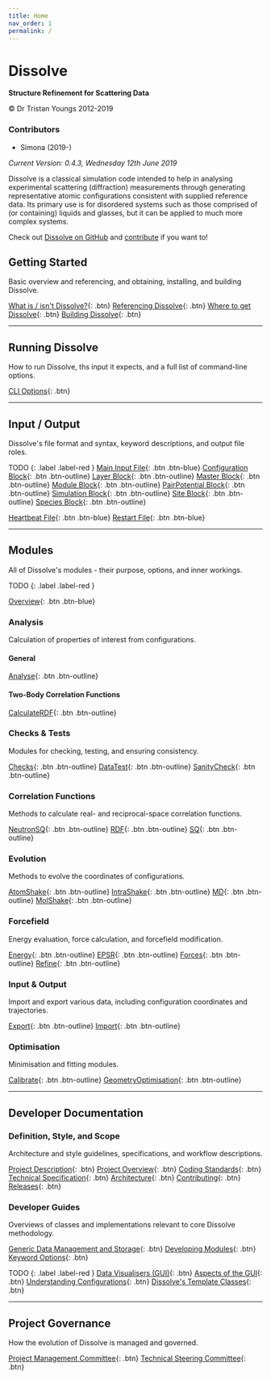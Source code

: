 ```yaml
---
title: Home
nav_order: 1
permalink: /
---
```

# Dissolve

**Structure Refinement for Scattering Data**

&copy; Dr Tristan Youngs 2012-2019

### Contributors
- Simona (2019-)

_Current Version: 0.4.3, Wednesday 12th June 2019_

Dissolve is a classical simulation code intended to help in analysing experimental scattering (diffraction) measurements through generating representative atomic configurations consistent with supplied reference data. Its primary use is for disordered systems such as those comprised of (or containing) liquids and glasses, but it can be applied to much more complex systems.

Check out [Dissolve on GitHub](https://www.github.com/trisyoungs/dissolve) and [contribute](developers/contributing.md) if you want to!

## Getting Started

Basic overview and referencing, and obtaining, installing, and building Dissolve.

[What is / isn't Dissolve?](start/overview.md){: .btn}
[Referencing Dissolve](start/referencing.md){: .btn}
[Where to get Dissolve](start/get.md){: .btn}
[Building Dissolve](start/build.md){: .btn}

* * *
## Running Dissolve

How to run Dissolve, ths input it expects, and a full list of command-line options.

[CLI Options](run/cli.md){: .btn}

* * *
## Input / Output

Dissolve's file format and syntax, keyword descriptions, and output file roles.

TODO
{: .label .label-red }
[Main Input File](io/input/index.md){: .btn .btn-blue}
[Configuration Block](io/input/configuration.md){: .btn .btn-outline}
[Layer Block](io/input/layer.md){: .btn .btn-outline}
[Master Block](io/input/master.md){: .btn .btn-outline}
[Module Block](io/input/module.md){: .btn .btn-outline}
[PairPotential Block](io/input/pairpotential.md){: .btn .btn-outline}
[Simulation Block](io/input/simulation.md){: .btn .btn-outline}
[Site Block](io/input/site.md){: .btn .btn-outline}
[Species Block](io/input/species.md){: .btn .btn-outline}

[Heartbeat File](io/heartbeat.md){: .btn .btn-blue}
[Restart File](io/restart.md){: .btn .btn-blue}

* * *
## Modules

All of Dissolve's modules - their purpose, options, and inner workings.

TODO
{: .label .label-red }

[Overview](modules/index.md){: .btn .btn-blue}

### Analysis
Calculation of properties of interest from configurations.

#### General
[Analyse](modules/analyse.md){: .btn .btn-outline}

#### Two-Body Correlation Functions
[CalculateRDF](modules/calculateRDF.md){: .btn .btn-outline}

### Checks & Tests
Modules for checking, testing, and ensuring consistency.

[Checks](modules/checks.md){: .btn .btn-outline}
[DataTest](modules/dataTest.md){: .btn .btn-outline}
[SanityCheck](modules/sanityCheck.md){: .btn .btn-outline}

### Correlation Functions
Methods to calculate real- and reciprocal-space correlation functions.

[NeutronSQ](modules/neutronSQ.md){: .btn .btn-outline}
[RDF](modules/rDF.md){: .btn .btn-outline}
[SQ](modules/sQ.md){: .btn .btn-outline}

### Evolution
Methods to evolve the coordinates of configurations.

[AtomShake](modules/atomShake.md){: .btn .btn-outline}
[IntraShake](modules/intraShake.md){: .btn .btn-outline}
[MD](modules/mD.md){: .btn .btn-outline}
[MolShake](modules/molShake.md){: .btn .btn-outline}

### Forcefield
Energy evaluation, force calculation, and forcefield modification.

[Energy](modules/energy.md){: .btn .btn-outline}
[EPSR](modules/EPSR.md){: .btn .btn-outline}
[Forces](modules/forces.md){: .btn .btn-outline}
[Refine](modules/refine.md){: .btn .btn-outline}

### Input & Output
Import and export various data, including configuration coordinates and trajectories.

[Export](modules/export.md){: .btn .btn-outline}
[Import](modules/import.md){: .btn .btn-outline}

### Optimisation
Minimisation and fitting modules.

[Calibrate](modules/calibrate.md){: .btn .btn-outline}
[GeometryOptimisation](modules/geometryoptimisation.md){: .btn .btn-outline}

* * *
## Developer Documentation

### Definition, Style, and Scope
Architecture and style guidelines, specifications, and workflow descriptions.

[Project Description](developers/description.md){: .btn}
[Project Overview](developers/overview.md){: .btn}
[Coding Standards](developers/standards.md){: .btn}
[Technical Specification](developers/techspec.md){: .btn}
[Architecture](developers/architecture.md){: .btn}
[Contributing](developers/contributing.md){: .btn}
[Releases](developers/releases.md){: .btn}


### Developer Guides

Overviews of classes and implementations relevant to core Dissolve methodology.

[Generic Data Management and Storage](developers/overviews/datamanagement.md){: .btn}
[Developing Modules](developers/overviews/modules.md){: .btn}
[Keyword Options](developers/overviews/keywordoptions.md){: .btn}

TODO
{: .label .label-red }
[Data Visualisers (GUI)](developers/overviews/dataviewers.md){: .btn}
[Aspects of the GUI](developers/overviews/gui.md){: .btn}
[Understanding Configurations](developers/overviews/configurations.md){: .btn}
[Dissolve's Template Classes](developers/overviews/templates.md){: .btn}

* * *
## Project Governance

How the evolution of Dissolve is managed and governed.

[Project Management Committee](governance/project.md){: .btn}
[Technical Steering Committee](governance/technical.md){: .btn}
